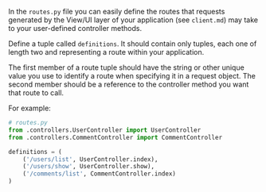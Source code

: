 In the `routes.py` file you can easily define the routes that requests generated by the View/UI layer of your application (see `client.md`) may take to your user-defined controller methods. 

Define a tuple called `definitions`. It should contain only tuples, each one of length two and representing a route within your application. 

The first member of a route tuple should have the string or other unique value you use to identify a route when specifying it in a request object. The second member should be a reference to the controller method you want that route to call. 

For example: 

```python
# routes.py
from .controllers.UserController import UserController 
from .controllers.CommentController import CommentController 

definitions = (
	('/users/list', UserController.index),
	('/users/show', UserController.show),
	('/comments/list', CommentController.index)
)
```